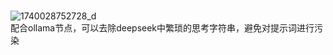 <br>![1740028752728_d](https://github.com/user-attachments/assets/317eda72-b78f-4ee9-b0a5-954f7b9bc533)
<br>配合ollama节点，可以去除deepseek中繁琐的思考字符串，避免对提示词进行污染
